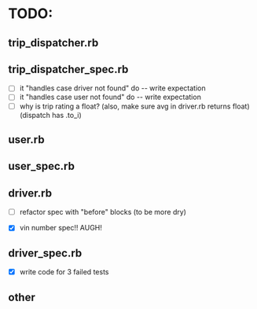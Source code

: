 # TODO:

## trip_dispatcher.rb



## trip_dispatcher_spec.rb
- [ ] it "handles case driver not found" do -- write expectation
- [ ] it "handles case user not found" do -- write expectation
- [ ] why is trip rating a float? (also, make sure avg in driver.rb returns float) (dispatch has .to_i)

## user.rb



## user_spec.rb



## driver.rb
- [ ] refactor spec with "before" blocks (to be more dry)
- [x] vin number spec!! AUGH!



## driver_spec.rb
- [x] write code for 3 failed tests



## other
